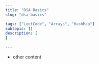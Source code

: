 ```yaml
---
title: "DSA Basics"
slug: "dsa-basics"

tags: ["LeetCode", "Arrays", "HashMap"]
subtopic: []
description: [
]

---
```


-  other content



